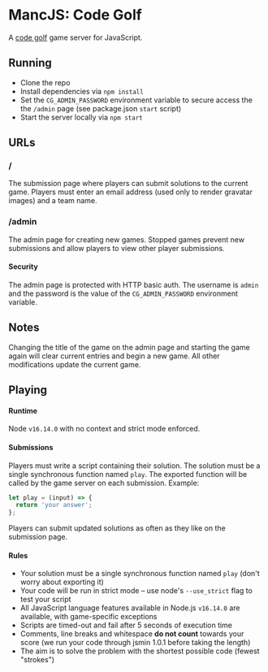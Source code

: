 # MancJS: Code Golf

A [code golf](https://en.wikipedia.org/wiki/Code_golf) game server for JavaScript.

## Running

- Clone the repo
- Install dependencies via `npm install`
- Set the `CG_ADMIN_PASSWORD` environment variable to secure access the the `/admin` page (see package.json `start` script)
- Start the server locally via `npm start`

## URLs

### /

The submission page where players can submit solutions to the current game. Players must enter an email address (used only to render gravatar images) and a team name.

### /admin

The admin page for creating new games. Stopped games prevent new submissions and allow players to view other player submissions.

#### Security

The admin page is protected with HTTP basic auth. The username is `admin` and the password is the value of the `CG_ADMIN_PASSWORD` environment variable.

## Notes

Changing the title of the game on the admin page and starting the game again will clear current entries and begin a new game. All other modifications update the current game.

## Playing

#### Runtime

Node `v16.14.0` with no context and strict mode enforced.

#### Submissions

Players must write a script containing their solution. The solution must be a single synchronous function named `play`. The exported function will be called by the game server on each submission. Example:

```js
let play = (input) => {
  return 'your answer';
};
```

Players can submit updated solutions as often as they like on the submission page.

#### Rules

- Your solution must be a single synchronous function named `play` (don't worry about exporting it)
- Your code will be run in strict mode – use node's `--use_strict` flag to test your script
- All JavaScript language features available in Node.js `v16.14.0` are available, with game-specific exceptions
- Scripts are timed-out and fail after 5 seconds of execution time
- Comments, line breaks and whitespace **do not count** towards your score (we run your code through jsmin 1.0.1 before taking the length)
- The aim is to solve the problem with the shortest possible code (fewest "strokes")
